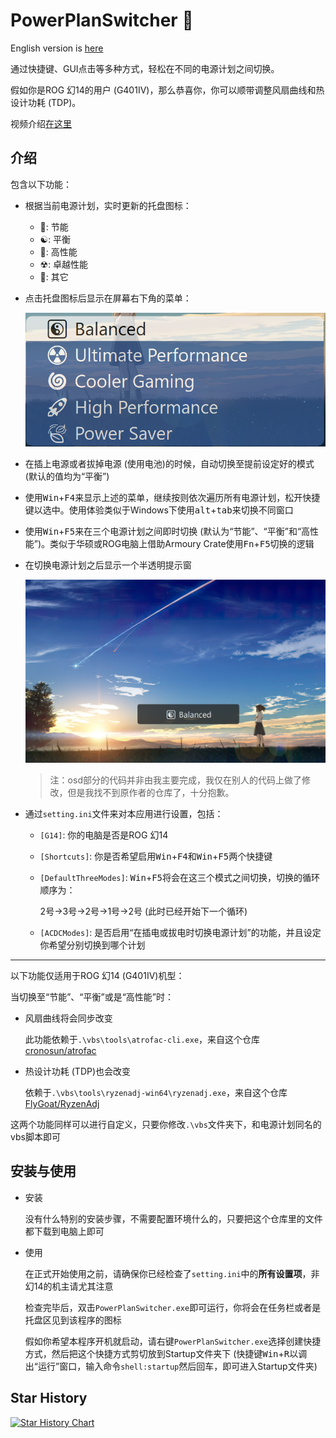 # PowerPlanSwitcher 🔋
English version is [here](README.md)

通过快捷键、GUI点击等多种方式，轻松在不同的电源计划之间切换。

假如你是ROG 幻14的用户 (G401IV)，那么恭喜你，你可以顺带调整风扇曲线和热设计功耗 (TDP)。

视频介绍[在这里](https://www.bilibili.com/video/BV17N4y1c73i)
## 介绍
包含以下功能：
- 根据当前电源计划，实时更新的托盘图标：
    - 🍃: 节能
    - ☯️: 平衡 
    - 🚀: 高性能
    - ☢: 卓越性能
    - 🔋: 其它
- 点击托盘图标后显示在屏幕右下角的菜单：

    ![](image/2022-08-07-20-17-49.png)
- 在插上电源或者拔掉电源 (使用电池)的时候，自动切换至提前设定好的模式 (默认的值均为“平衡”)
- 使用<kbd>Win</kbd>+<kbd>F4</kbd>来显示上述的菜单，继续按则依次遍历所有电源计划，松开快捷键以选中。使用体验类似于Windows下使用<kbd>alt</kbd>+<kbd>tab</kbd>来切换不同窗口
- 使用<kbd>Win</kbd>+<kbd>F5</kbd>来在三个电源计划之间即时切换 (默认为“节能”、“平衡”和“高性能”)。类似于华硕或ROG电脑上借助Armoury Crate使用<kbd>Fn</kbd>+<kbd>F5</kbd>切换的逻辑
- 在切换电源计划之后显示一个半透明提示窗

    ![](image/Screenshot%20(21).png)

    > 注：osd部分的代码并非由我主要完成，我仅在别人的代码上做了修改，但是我找不到原作者的仓库了，十分抱歉。
- 通过`setting.ini`文件来对本应用进行设置，包括：
    - `[G14]`: 你的电脑是否是ROG 幻14
    - `[Shortcuts]`: 你是否希望启用<kbd>Win</kbd>+<kbd>F4</kbd>和<kbd>Win</kbd>+<kbd>F5</kbd>两个快捷键
    - `[DefaultThreeModes]`: <kbd>Win</kbd>+<kbd>F5</kbd>将会在这三个模式之间切换，切换的循环顺序为：

        2号->3号->2号->1号->2号 (此时已经开始下一个循环)
    - `[ACDCModes]`: 是否启用“在插电或拔电时切换电源计划”的功能，并且设定你希望分别切换到哪个计划

---

以下功能仅适用于ROG 幻14 (G401IV)机型：

当切换至“节能”、“平衡”或是“高性能”时：
- 风扇曲线将会同步改变

    此功能依赖于`.\vbs\tools\atrofac-cli.exe`，来自这个仓库[cronosun/atrofac](https://github.com/cronosun/atrofac)
- 热设计功耗 (TDP)也会改变

    依赖于`.\vbs\tools\ryzenadj-win64\ryzenadj.exe`，来自这个仓库[FlyGoat/RyzenAdj](https://github.com/FlyGoat/RyzenAdj)

这两个功能同样可以进行自定义，只要你修改`.\vbs`文件夹下，和电源计划同名的vbs脚本即可

## 安装与使用
- 安装

    没有什么特别的安装步骤，不需要配置环境什么的，只要把这个仓库里的文件都下载到电脑上即可
- 使用

    在正式开始使用之前，请确保你已经检查了`setting.ini`中的**所有设置项**，非幻14的机主请尤其注意

    检查完毕后，双击`PowerPlanSwitcher.exe`即可运行，你将会在任务栏或者是托盘区见到该程序的图标

    假如你希望本程序开机就启动，请右键`PowerPlanSwitcher.exe`选择创建快捷方式，然后把这个快捷方式剪切放到Startup文件夹下 (快捷键<kbd>Win</kbd>+<kbd>R</kbd>以调出“运行”窗口，输入命令`shell:startup`然后回车，即可进入Startup文件夹)


## Star History

[![Star History Chart](https://api.star-history.com/svg?repos=Ladbaby/PowerPlanSwitcher&type=Date)](https://star-history.com/#Ladbaby/PowerPlanSwitcher&Date)

